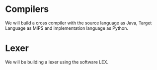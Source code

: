 Compilers
=========================

We will build a cross compiler with the source language as Java, Target Language as MIPS and implementation language as Python.


Lexer
==========================

We will be building a lexer using the software LEX.
